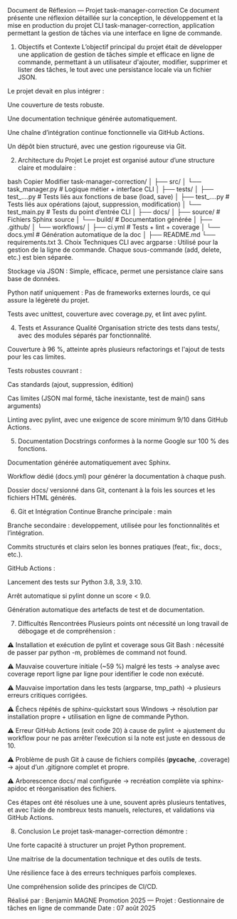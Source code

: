 Document de Réflexion — Projet task-manager-correction
Ce document présente une réflexion détaillée sur la conception, le développement et la mise en production du projet CLI task-manager-correction, application permettant la gestion de tâches via une interface en ligne de commande.

1. Objectifs et Contexte
L’objectif principal du projet était de développer une application de gestion de tâches simple et efficace en ligne de commande, permettant à un utilisateur d'ajouter, modifier, supprimer et lister des tâches, le tout avec une persistance locale via un fichier JSON.

Le projet devait en plus intégrer :

Une couverture de tests robuste.

Une documentation technique générée automatiquement.

Une chaîne d’intégration continue fonctionnelle via GitHub Actions.

Un dépôt bien structuré, avec une gestion rigoureuse via Git.

2. Architecture du Projet
Le projet est organisé autour d’une structure claire et modulaire :

bash
Copier
Modifier
task-manager-correction/
│
├── src/
│   └── task_manager.py        # Logique métier + interface CLI
│
├── tests/
│   ├── test_....py           # Tests liés aux fonctions de base (load, save)
│   ├── test_....py     # Tests liés aux opérations (ajout, suppression, modification)
│   └── test_main.py           # Tests du point d’entrée CLI
│
├── docs/
│   ├── source/                # Fichiers Sphinx source
│   └── build/                 # Documentation générée
│
├── .github/
│   └── workflows/
│       ├── ci.yml           # Tests + lint + coverage
│       └── docs.yml           # Génération automatique de la doc
│
├── README.md
└── requirements.txt
3. Choix Techniques
CLI avec argparse : Utilisé pour la gestion de la ligne de commande. Chaque sous-commande (add, delete, etc.) est bien séparée.

Stockage via JSON : Simple, efficace, permet une persistance claire sans base de données.

Python natif uniquement : Pas de frameworks externes lourds, ce qui assure la légèreté du projet.

Tests avec unittest, couverture avec coverage.py, et lint avec pylint.

4. Tests et Assurance Qualité
Organisation stricte des tests dans tests/, avec des modules séparés par fonctionnalité.

Couverture à 96 %, atteinte après plusieurs refactorings et l'ajout de tests pour les cas limites.

Tests robustes couvrant :

Cas standards (ajout, suppression, édition)

Cas limites (JSON mal formé, tâche inexistante, test de main() sans arguments)

Linting avec pylint, avec une exigence de score minimum 9/10 dans GitHub Actions.

5. Documentation
Docstrings conformes à la norme Google sur 100 % des fonctions.

Documentation générée automatiquement avec Sphinx.

Workflow dédié (docs.yml) pour générer la documentation à chaque push.

Dossier docs/ versionné dans Git, contenant à la fois les sources et les fichiers HTML générés.

6. Git et Intégration Continue
Branche principale : main

Branche secondaire : developpement, utilisée pour les fonctionnalités et l’intégration.

Commits structurés et clairs selon les bonnes pratiques (feat:, fix:, docs:, etc.).

GitHub Actions :

Lancement des tests sur Python 3.8, 3.9, 3.10.

Arrêt automatique si pylint donne un score < 9.0.

Génération automatique des artefacts de test et de documentation.

7. Difficultés Rencontrées
Plusieurs points ont nécessité un long travail de débogage et de compréhension :

⚠️ Installation et exécution de pylint et coverage sous Git Bash : nécessité de passer par python -m, problèmes de command not found.

⚠️ Mauvaise couverture initiale (~59 %) malgré les tests → analyse avec coverage report ligne par ligne pour identifier le code non exécuté.

⚠️ Mauvaise importation dans les tests (argparse, tmp_path) → plusieurs erreurs critiques corrigées.

⚠️ Échecs répétés de sphinx-quickstart sous Windows → résolution par installation propre + utilisation en ligne de commande Python.

⚠️ Erreur GitHub Actions (exit code 20) à cause de pylint → ajustement du workflow pour ne pas arrêter l’exécution si la note est juste en dessous de 10.

⚠️ Problème de push Git à cause de fichiers compilés (__pycache__, .coverage) → ajout d’un .gitignore complet et propre.

⚠️ Arborescence docs/ mal configurée → recréation complète via sphinx-apidoc et réorganisation des fichiers.

Ces étapes ont été résolues une à une, souvent après plusieurs tentatives, et avec l’aide de nombreux tests manuels, relectures, et validations via GitHub Actions.

8. Conclusion
Le projet task-manager-correction démontre :

Une forte capacité à structurer un projet Python proprement.

Une maitrise de la documentation technique et des outils de tests.

Une résilience face à des erreurs techniques parfois complexes.

Une compréhension solide des principes de CI/CD.

Réalisé par : Benjamin MAGNE
Promotion 2025 — Projet : Gestionnaire de tâches en ligne de commande
Date : 07 août 2025
